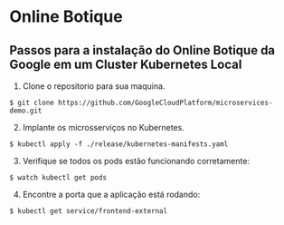 # Online Botique

## Passos para a instalação do Online Botique da Google em um Cluster Kubernetes Local

1. Clone o repositorio para sua maquina.

`$ git clone https://github.com/GoogleCloudPlatform/microservices-demo.git`

2. Implante os microsserviços no Kubernetes. 

`$ kubectl apply -f ./release/kubernetes-manifests.yaml`

3. Verifique se todos os pods estão funcionando corretamente:

`$ watch kubectl get pods`

4. Encontre a porta que a aplicação está rodando:

`$ kubectl get service/frontend-external`

